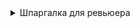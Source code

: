 <details>

  <summary>Шпаргалка для ревьюера</summary>

- [ ] В BurgerConstructor может быть только одна булка, которая используется сверху и снизу. Двух разных булок (тип bun) быть не может;
- [ ] Стоимость бургера подсчитывается динамически и корректно в зависимости от тех ингредиентов, которые находятся в конструкторе;
- [ ] При нажатии на кнопку «Оформить заказ» отправляется запрос к Api. В теле запроса передается массив из _id всех ингредиентов;
- [ ] При успешном запросе отображается модальное окно с компонентом `OrderDetails`, отображающим данные заказа;
- [ ] При скролле внутри компонента `BurgerIngredients` самый ближний к верхней левой границе заголовок контейнера становится активным;
- [ ] У ингредиентов отображается счётчик с количеством добавленных в бургер ингредиентов этого типа. При добавлении ингредиента в бургер значение счётчика увеличивается, при удалении — значение счётчика уменьшается.
- [ ] Правильно подключено расширение Redux Devtools, которое работает в режиме разработки
- [ ] Хранилище имеет начальное состояние из следующих элементов:
    - [ ] список всех полученных ингредиентов,
    - [ ] список всех ингредиентов в текущем конструкторе бургера,
    - [ ] объект текущего просматриваемого ингредиента,
    - [ ] объект созданного заказа.
- [ ]  Хранилище инициализируется с помощью функции `createStore()` и передается в качестве пропсов в компонент `Provider`
- [ ]  Внедрено хранилище через `Provider`
- [ ]  Для связывания React-компонента с Redux-хранилищем используется `connect` или `useSelector()` и `useDispatch()`
- [ ]  Используются расширители хранилища, корректно применена мидлвара `thunk` и используется `applyMiddleware` при подключении хранилища.
- [ ]  Описаны все экшены и редьюсеры, указанные в задании
- [ ]  Для каждого экшена, который связан с запросом к Api создан усилитель. Для таких экшенов описан тип `_REQUEST`, тип `_SUCCESS`, `_ERROR`
- [ ]  Экшен описывает лишь одно действие. Например, экшен `DECREASE_OR_INCREASE_ITEM` некорректно
- [ ]  Редьюсеры - чистые функции
- [ ]  Конструкция `case` внутри редьюсера выполняет только одно действие. Например, удаляет элемент из массива ингредиентов.
- [ ]  Каждый редьюсер решает только свою задачу - загрузка и хранение ингредиентов, работа конструктора, управление модальным окном ингредиента или оформлением заказа
- [ ]  Редьюсеры объединены в один с помощью combineReducers
- [ ] Если при выполнении запроса к Api в усилителе произошла ошибка, то содержимое хранилища соответствующего элемента приводится к начальному состоянию. Например, если пользователь оформил заказ, а при оформлении второго у него произошла ошибка — в модальном окне не должен отображаться старый номер заказа. Аналогично при работе со списком ингредиентов.
</details>
